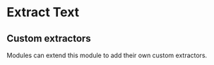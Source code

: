 # Extract Text

## Custom extractors

Modules can extend this module to add their own custom extractors.

